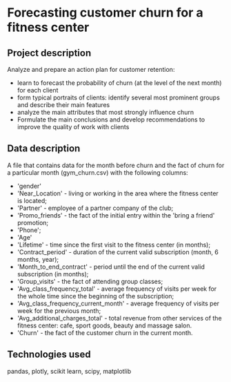 # Forecasting customer churn for a fitness center

## Project description

Analyze and prepare an action plan for customer retention:

- learn to forecast the probability of churn (at the level of the next month) for each client
- form typical portraits of clients: identify several most prominent groups and describe their main features
- analyze the main attributes that most strongly influence churn
- Formulate the main conclusions and develop recommendations to improve the quality of work with clients

## Data description

A file that contains data for the month before churn and the fact of churn for a particular month (gym_churn.csv) with the following columns:
- 'gender'
- 'Near_Location' - living or working in the area where the fitness center is located;
- 'Partner' - employee of a partner company of the club;
- 'Promo_friends' - the fact of the initial entry within the 'bring a friend' promotion;
- 'Phone';
- 'Age'
- 'Lifetime' - time since the first visit to the fitness center (in months);
- 'Contract_period' - duration of the current valid subscription (month, 6 months, year);
- 'Month_to_end_contract' - period until the end of the current valid subscription (in months);
- 'Group_visits' - the fact of attending group classes;
- 'Avg_class_frequency_total' - average frequency of visits per week for the whole time since the beginning of the subscription;
- 'Avg_class_frequency_current_month' - average frequency of visits per week for the previous month;
- 'Avg_additional_charges_total' - total revenue from other services of the fitness center: cafe, sport goods, beauty and massage salon.
- 'Churn' - the fact of the customer churn in the current month.


## Technologies used

pandas, plotly, scikit learn, scipy, matplotlib
